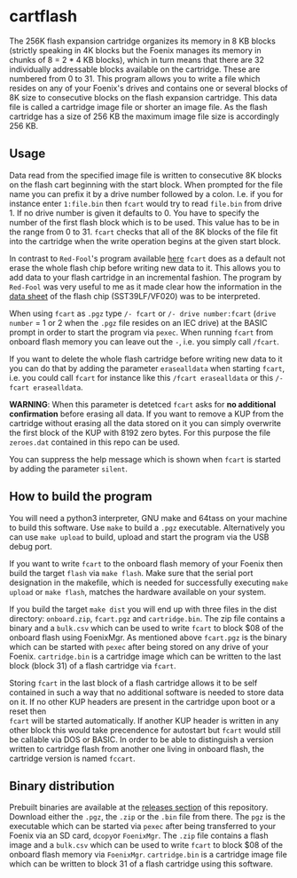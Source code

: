 # cartflash

The 256K flash expansion cartridge organizes its memory in 8 KB blocks (strictly speaking in 4K blocks but the 
Foenix manages its memory in chunks of 8 = 2 * 4 KB blocks), which in turn means that there are 32 individually 
addressable blocks available on the cartridge. These are numbered from 0 to 31. This program allows you to write
a file which resides on any of your Foenix's drives and contains one or several blocks of 8K size to
consecutive blocks on the flash expansion cartridge. This data file is called a cartridge image file or shorter 
an image file. As the flash cartridge has a size of 256 KB the maximum image file size is accordingly 256 KB. 

## Usage

Data read from the specified image file is written to consecutive 8K blocks on the flash cart beginning with the start block. 
When prompted for the file name you can prefix it by a drive number followed by a colon. I.e. if you for instance enter
`1:file.bin` then `fcart` would  try to read  `file.bin` from drive 1. If no drive number is given it defaults to 0. You have 
to specify the number of the first flash block which is to be used. This value has to be in the range from 0 to 31. `fcart` 
checks that all of the 8K blocks of the file fit into the cartridge when the write operation begins at the given start block.

In contrast to `Red-Fool`'s program available [here](https://github.com/Red-Fool/F256_FlashCart ) `fcart`
does as a default not erase the whole flash chip before writing new data to it. This allows you to add data to
your flash cartridge in an incremental fashion. The program by `Red-Fool` was very useful to me as it
made clear how the information in the [data sheet](https://ww1.microchip.com/downloads/en/DeviceDoc/20005023B.pdf) 
of the flash chip (SST39LF/VF020) was to be interpreted.

When using `fcart` as `.pgz` type `/- fcart` or `/- drive number:fcart` (`drive number` = 1 or 2 when the `.pgz` 
file resides on an IEC drive) at the BASIC prompt in order to start the program via `pexec`. When running `fcart` 
from onboard flash memory you can leave out the `-`, i.e. you simply call `/fcart`.

If you want to delete the whole flash cartridge before writing new data to it you can do that by adding the parameter 
`erasealldata` when starting `fcart`, i.e. you could call `fcart` for instance like this `/fcart erasealldata` or this
`/- fcart erasealldata`.

**WARNING**: When this parameter is detetced `fcart` asks for **no additional confirmation** before erasing all data.
If you want to remove a KUP from the cartridge without erasing all the data stored on it you can simply overwrite the
first block of the KUP with 8192 zero bytes. For this purpose the file `zeroes.dat` contained in this repo can be used.

You can suppress the help message which is shown when `fcart` is started by adding the parameter `silent`.

## How to build the program

You will need a python3 interpreter, GNU make and 64tass on your machine to build this software.
Use `make` to build a `.pgz` executable. Alternatively you can use `make upload` to build, upload and start the program 
via the USB debug port.

If you want to write `fcart` to the onboard flash memory of your Foenix then build the target `flash` via `make flash`. 
Make sure that the serial port designation in the makefile, which is needed for successfully executing  `make upload` or 
`make flash`, matches the hardware available on your system.

If you build the target `make dist` you will end up with three files in the dist directory: `onboard.zip`, `fcart.pgz` and
`cartridge.bin`. The zip file contains a binary and a `bulk.csv` which can be used to write `fcart` to block $08 of the onboard
flash using FoenixMgr. As mentioned above `fcart.pgz` is the binary which can be started with `pexec` after being stored 
on any drive of your Foenix. `cartridge.bin` is a cartridge image which can be written to the last block (block 31) of a 
flash cartridge via `fcart`.

Storing `fcart` in the last block of a flash cartridge allows it to be self contained in such a way that no additional
software is needed  to store data on it. If no other KUP headers are present in the cartridge upon boot or a reset then  
`fcart` will be started automatically. If another KUP header is written in any other block this would take precendence 
for autostart but `fcart` would still be callable via DOS or BASIC. In order to be able to distinguish a version written 
to cartridge flash from another one living in onboard flash, the cartridge version is named `fccart`.

## Binary distribution

Prebuilt binaries are available at the [releases section](https://github.com/rmsk2/cartflash/releases) of this repository. 
Download either the `.pgz`, the `.zip` or the `.bin` file from there. The `pgz` is the executable which can be started via `pexec`
after being transferred to your Foenix via an SD card, `dcopy`or `FoenixMgr`. The `.zip` file contains a flash image 
and a `bulk.csv` which can be used to write `fcart` to block $08 of the onboard flash memory via `FoenixMgr`. `cartridge.bin` is
a cartridge image file which can be written to block 31 of a flash cartridge using this software.
